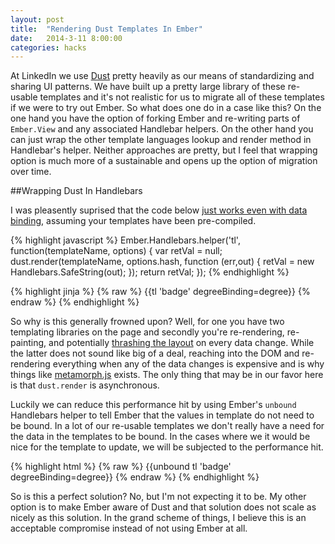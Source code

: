 ```yaml
---
layout: post
title:  "Rendering Dust Templates In Ember"
date:   2014-3-11 8:00:00
categories: hacks
---
```


At LinkedIn we use [Dust](http://linkedin.github.io/dustjs/) pretty heavily as our means of standardizing and sharing UI patterns. We have built up a pretty large library of these re-usable templates and it's not realistic for us to migrate all of these templates if we were to try out Ember. So what does one do in a case like this? On the one hand you have the option of forking Ember and re-writing parts of `Ember.View` and any associated Handlebar helpers. On the other hand you can just wrap the other template languages lookup and render method in Handlebar's helper. Neither approaches are pretty, but I feel that wrapping option is much more of a sustainable and opens up the option of migration over time.

##Wrapping Dust In Handlebars

I was pleasently suprised that the code below [just works even with data binding](http://emberjs.jsbin.com/seroyoqa/4), assuming your templates have been pre-compiled.

{% highlight javascript %}
Ember.Handlebars.helper('tl', function(templateName, options) {
  var retVal = null;
  dust.render(templateName, options.hash, function (err,out) {
    retVal = new Handlebars.SafeString(out);
  });
  return retVal;
});
{% endhighlight %}

{% highlight jinja %}
{% raw %}
{{tl 'badge' degreeBinding=degree}}
{% endraw %}
{% endhighlight %}

So why is this generally frowned upon? Well, for one you have two templating libraries on the page and secondly you're re-rendering, re-painting, and potentially [thrashing the layout](http://wilsonpage.co.uk/preventing-layout-thrashing/) on every data change. While the latter does not sound like big of a deal, reaching into the DOM and re-rendering everything when any of the data changes is expensive and is why things like [metamorph.js](https://github.com/tomhuda/metamorph.js/) exists. The only thing that may be in our favor here is that `dust.render` is asynchronous.

Luckily we can reduce this performance hit by using Ember's `unbound` Handlebars helper to tell Ember that the values in template do not need to be bound. In a lot of our re-usable templates we don't really have a need for the data in the templates to be bound. In the cases where we it would be nice for the template to update, we will be subjected to the performance hit.

{% highlight html %}
{% raw %}
{{unbound tl 'badge' degreeBinding=degree}}
{% endraw %}
{% endhighlight %}

So is this a perfect solution? No, but I'm not expecting it to be. My other option is to make Ember aware of Dust and that solution does not scale as nicely as this solution. In the grand scheme of things, I believe this is an acceptable compromise instead of not using Ember at all.




